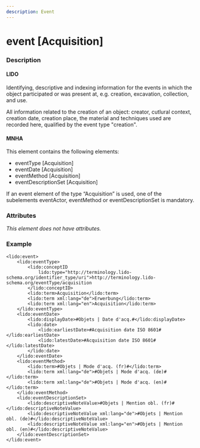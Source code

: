 ```yaml
---
description: Event
---
```


# event \[Acquisition\]

### Description

#### LIDO

Identifying, descriptive and indexing information for the events in which the object participated or was present at, e.g. creation, excavation, collection, and use.

All information related to the creation of an object: creator, cutlural context, creation date, creation place, the material and techniques used are recorded here, qualified by the event type "creation".

#### MNHA

This element contains the following elements:

* eventType \[Acquisition\]
* eventDate \[Acquisition\]
* eventMethod \[Acquisition\]
* eventDescriptionSet \[Acquisition\]

If an event element of the type “Acquisition” is used, one of the subelements eventActor, eventMethod or eventDescriptionSet is mandatory.

### Attributes

_This element does not have attributes._

### Example

```markup
<lido:event>
    <lido:eventType>
        <lido:conceptID
            lido:type="http://terminology.lido-schema.org/identifier_type/uri">http://terminology.lido-schema.org/eventType/acquisition
        </lido:conceptID>
        <lido:term>Acquisition</lido:term>
        <lido:term xml:lang="de">Erwerbung</lido:term>
        <lido:term xml:lang="en">Acquisition</lido:term>
    </lido:eventType>
    <lido:eventDate>
        <lido:displayDate>#Objets | Date d'acq.#</lido:displayDate>
        <lido:date>
            <lido:earliestDate>#Acquisition date ISO 8601#</lido:earliestDate>
            <lido:latestDate>#Acquisition date ISO 8601#</lido:latestDate>
        </lido:date>
    </lido:eventDate>
    <lido:eventMethod>
        <lido:term>#Objets | Mode d'acq. (fr)#</lido:term>
        <lido:term xml:lang="de">#Objets | Mode d'acq. (de)#</lido:term>
        <lido:term xml:lang="de">#Objets | Mode d'acq. (en)#</lido:term>
    </lido:eventMethod>
    <lido:eventDescriptionSet>
        <lido:descriptiveNoteValue>#Objets | Mention obl. (fr)#</lido:descriptiveNoteValue>
        <lido:descriptiveNoteValue xml:lang="de">#Objets | Mention obl. (de)#</lido:descriptiveNoteValue>
        <lido:descriptiveNoteValue xml:lang="en">#Objets | Mention obl. (en)#</lido:descriptiveNoteValue>
    </lido:eventDescriptionSet>
</lido:event>
```

